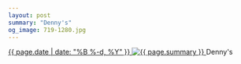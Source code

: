 ```yaml
---
layout: post
summary: "Denny's"
og_image: 719-1280.jpg
---
```


<p>
 <time>
  <a href="/719">
   {{ page.date | date: "%B %-d, %Y" }}
  </a>
 </time>
 <a href="/719">
  <img alt="{{ page.summary }}" sizes="(min-width: 700px) 50vw, calc(100vw - 2rem)" src="{{ site.assets_url }}/719-640.jpg" srcset="{{ site.assets_url }}/719-320.jpg 320w, {{ site.assets_url }}/719-640.jpg 640w, {{ site.assets_url }}/719-960.jpg 960w, {{ site.assets_url }}/719-1280.jpg 1280w"/>
 </a>
 <span>
  Denny's
 </span>
</p>
